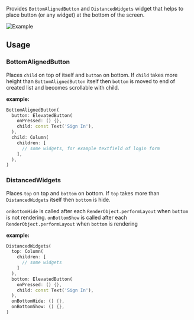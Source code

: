 Provides `BottomAlignedButton` and `DistancedWidgets` widget that helps to place button (or any widget) at the bottom of the screen.

![Example](assets/example.gif)

## Usage

### BottomAlignedButton

Places `child` on top of itself and `button` on bottom. If `child` takes more height than `BottomAlignedButton` itself then `bottom` is moved to end of created list and becomes scrollable with child.

**example:**
```dart
BottomAlignedButton(
  button: ElevatedButton(
    onPressed: () {},
    child: const Text('Sign In'),
  ),
  child: Column(
    children: [
      // some widgets, for example textfield of login form
    ],
  ),
)
```

### DistancedWidgets

Places `top` on top and `bottom` on bottom.
If `top` takes more than `DistancedWidgets` itself then `bottom` is hide.

`onBottomHide` is called after each `RenderObject.performLayout` when `bottom` is not rendering. `onBottomShow` is called after each `RenderObject.performLayout` when `bottom` is rendering

**example:**
```dart
DistancedWidgets(
  top: Column(
    children: [
      // some widgets
    ]
  ),
  bottom: ElevatedButton(
    onPressed: () {},
    child: const Text('Sign In'),
  ),
  onBottomHide: () {},
  onBottomShow: () {},
)
```